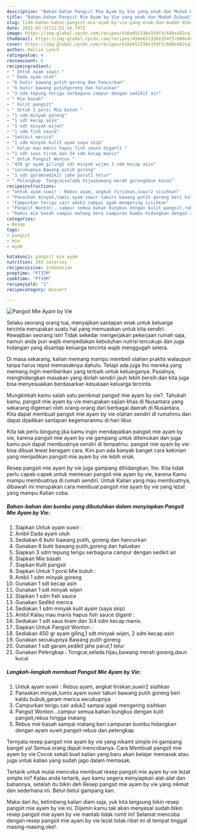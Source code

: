 ```yaml
---
description: "Bahan-bahan Pangsit Mie Ayam by Vie yang enak dan Mudah Dibuat"
title: "Bahan-bahan Pangsit Mie Ayam by Vie yang enak dan Mudah Dibuat"
slug: 1146-bahan-bahan-pangsit-mie-ayam-by-vie-yang-enak-dan-mudah-dibuat
date: 2021-03-31T21:52:16.747Z
image: https://img-global.cpcdn.com/recipes/416e651336e354f3/680x482cq70/pangsit-mie-ayam-by-vie-foto-resep-utama.jpg
thumbnail: https://img-global.cpcdn.com/recipes/416e651336e354f3/680x482cq70/pangsit-mie-ayam-by-vie-foto-resep-utama.jpg
cover: https://img-global.cpcdn.com/recipes/416e651336e354f3/680x482cq70/pangsit-mie-ayam-by-vie-foto-resep-utama.jpg
author: Hallie Lynch
ratingvalue: 4
reviewcount: 6
recipeingredient:
- " Untuk ayam suwir "
- " Dada ayam utuh"
- "6 butir bawang putih goreng dan hancurkan"
- "6 butir bawang putihgoreng dan haluskan"
- "3 sdm tepung terigu serbaguna campur dengan sedikit air"
- " Mie basah"
- " Kulit pangsit"
- " Untuk 1 porsi Mie butuh "
- "1 sdm minyak goreng"
- "1 sdt kecap asin"
- "1 sdt minyak wijen"
- "1 sdm fish sauce"
- "Sedikit merica"
- "1 sdm minyak kulit ayam saya skip"
- " Kalau mau manis hapus fish sauce diganti "
- "1 sdt saus tiram dan 34 sdm kecap manis"
- " Untuk Pangsit Wonton "
- "450 gr ayam giling1 sdt minyak wijen 2 sdm kecap asin"
- "secukupnya Bawang putih goreng"
- "1 sdt garamsedikit jahe parut1 telur"
- " Pelengkap  Tongcaiselada hijaubawang merah gorengdaun kucai"
recipeinstructions:
- "Untuk ayam suwir : Rebus ayam, angkat tiriskan,suwir2 sisihkan"
- "Panaskan minyak,tumis ayam suwir taburi bawang putih goreng beri kaldu bubuk,garam merica secukupnya"
- "Campurkan terigu cair aduk2 sampai agak mengering sisihkan"
- "Pangsit Wonton...campur semua bahan bungkus dengan kulit pangsit,rebus hingga matang"
- "Rebus mie basah sampai matang beri campuran bumbu hidangkan dengan ayam suwir,pangsit rebus dan pelengkap"
categories:
- Resep
tags:
- pangsit
- mie
- ayam

katakunci: pangsit mie ayam 
nutrition: 263 calories
recipecuisine: Indonesian
preptime: "PT37M"
cooktime: "PT39M"
recipeyield: "1"
recipecategory: Dessert

---
```



![Pangsit Mie Ayam by Vie](https://img-global.cpcdn.com/recipes/416e651336e354f3/680x482cq70/pangsit-mie-ayam-by-vie-foto-resep-utama.jpg)

Selaku seorang orang tua, menyajikan santapan enak untuk keluarga tercinta merupakan suatu hal yang memuaskan untuk kita sendiri. Kewajiban seorang istri Tidak sekedar mengerjakan pekerjaan rumah saja, namun anda pun wajib menyediakan kebutuhan nutrisi tercukupi dan juga hidangan yang disantap keluarga tercinta wajib menggugah selera.

Di masa  sekarang, kalian memang mampu membeli olahan praktis walaupun tanpa harus repot memasaknya dahulu. Tetapi ada juga lho mereka yang memang ingin memberikan yang terbaik untuk keluarganya. Pasalnya, menghidangkan masakan yang diolah sendiri jauh lebih bersih dan kita juga bisa menyesuaikan berdasarkan kesukaan keluarga tercinta. 



Mungkinkah kamu salah satu penikmat pangsit mie ayam by vie?. Tahukah kamu, pangsit mie ayam by vie merupakan sajian khas di Nusantara yang sekarang digemari oleh orang-orang dari berbagai daerah di Nusantara. Kita dapat membuat pangsit mie ayam by vie olahan sendiri di rumahmu dan dapat dijadikan santapan kegemaranmu di hari libur.

Kita tak perlu bingung jika kamu ingin mendapatkan pangsit mie ayam by vie, karena pangsit mie ayam by vie gampang untuk ditemukan dan juga kamu pun dapat membuatnya sendiri di tempatmu. pangsit mie ayam by vie bisa dibuat lewat beragam cara. Kini pun ada banyak banget cara kekinian yang menjadikan pangsit mie ayam by vie lebih enak.

Resep pangsit mie ayam by vie juga gampang dihidangkan, lho. Kita tidak perlu capek-capek untuk memesan pangsit mie ayam by vie, karena Kamu mampu membuatnya di rumah sendiri. Untuk Kalian yang mau membuatnya, dibawah ini merupakan cara membuat pangsit mie ayam by vie yang lezat yang mampu Kalian coba.

<!--inarticleads1-->

##### Bahan-bahan dan bumbu yang dibutuhkan dalam menyiapkan Pangsit Mie Ayam by Vie:

1. Siapkan  Untuk ayam suwir :
1. Ambil  Dada ayam utuh
1. Sediakan 6 butir bawang putih, goreng dan hancurkan
1. Gunakan 6 butir bawang putih,goreng dan haluskan
1. Siapkan 3 sdm tepung terigu serbaguna campur dengan sedikit air
1. Siapkan  Mie basah
1. Siapkan  Kulit pangsit
1. Siapkan  Untuk 1 porsi Mie butuh :
1. Ambil 1 sdm minyak goreng
1. Gunakan 1 sdt kecap asin
1. Gunakan 1 sdt minyak wijen
1. Siapkan 1 sdm fish sauce
1. Gunakan Sedikit merica
1. Sediakan 1 sdm minyak kulit ayam (saya skip)
1. Ambil  Kalau mau manis hapus fish sauce diganti :
1. Sediakan 1 sdt saus tiram dan 3/4 sdm kecap manis
1. Siapkan  Untuk Pangsit Wonton :
1. Sediakan 450 gr ayam giling,1 sdt minyak wijen, 2 sdm kecap asin
1. Gunakan secukupnya Bawang putih goreng
1. Gunakan 1 sdt garam,sedikit jahe parut,1 telur
1. Gunakan  Pelengkap : Tongcai,selada hijau,bawang merah goreng,daun kucai




<!--inarticleads2-->

##### Langkah-langkah membuat Pangsit Mie Ayam by Vie:

1. Untuk ayam suwir : Rebus ayam, angkat tiriskan,suwir2 sisihkan
1. Panaskan minyak,tumis ayam suwir taburi bawang putih goreng beri kaldu bubuk,garam merica secukupnya
1. Campurkan terigu cair aduk2 sampai agak mengering sisihkan
1. Pangsit Wonton...campur semua bahan bungkus dengan kulit pangsit,rebus hingga matang
1. Rebus mie basah sampai matang beri campuran bumbu hidangkan dengan ayam suwir,pangsit rebus dan pelengkap




Ternyata resep pangsit mie ayam by vie yang nikamt simple ini gampang banget ya! Semua orang dapat mencobanya. Cara Membuat pangsit mie ayam by vie Cocok sekali buat kalian yang baru akan belajar memasak atau juga untuk kalian yang sudah jago dalam memasak.

Tertarik untuk mulai mencoba membuat resep pangsit mie ayam by vie lezat simple ini? Kalau anda tertarik, ayo kamu segera menyiapkan alat-alat dan bahannya, setelah itu bikin deh Resep pangsit mie ayam by vie yang nikmat dan sederhana ini. Betul-betul gampang kan. 

Maka dari itu, ketimbang kalian diam saja, yuk kita langsung bikin resep pangsit mie ayam by vie ini. Dijamin kamu tak akan menyesal sudah bikin resep pangsit mie ayam by vie mantab tidak rumit ini! Selamat mencoba dengan resep pangsit mie ayam by vie lezat tidak ribet ini di tempat tinggal masing-masing,oke!.

